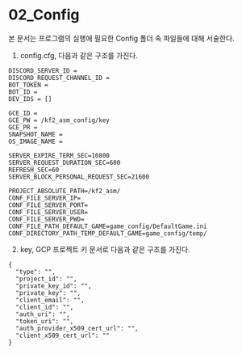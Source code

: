 02_Config
=============

본 문서는 프로그램의 실행에 필요한 Config 폴더 속 파일들에 대해 서술한다.

1. config.cfg, 다음과 같은 구조를 가진다.
```
DISCORD_SERVER_ID = 
DISCORD_REQUEST_CHANNEL_ID = 
BOT_TOKEN = 
BOT_ID = 
DEV_IDS = []

GCE_ID = 
GCE_PW = /kf2_asm_config/key
GCE_PR = 
SNAPSHOT_NAME = 
OS_IMAGE_NAME = 

SERVER_EXPIRE_TERM_SEC=10800
SERVER_REQUEST_DURATION_SEC=600
REFRESH_SEC=60
SERVER_BLOCK_PERSONAL_REQUEST_SEC=21600

PROJECT_ABSOLUTE_PATH=/kf2_asm/
CONF_FILE_SERVER_IP=
CONF_FILE_SERVER_PORT=
CONF_FILE_SERVER_USER=
CONF_FILE_SERVER_PWD=
CONF_FILE_PATH_DEFAULT_GAME=game_config/DefaultGame.ini
CONF_DIRECTORY_PATH_TEMP_DEFAULT_GAME=game_config/temp/
```

2. key, GCP 프로젝트 키 문서로 다음과 같은 구조를 가진다.
```
{
  "type": "",
  "project_id": "",
  "private_key_id": "",
  "private_key": "",
  "client_email": "",
  "client_id": "",
  "auth_uri": "",
  "token_uri": "",
  "auth_provider_x509_cert_url": "",
  "client_x509_cert_url": ""
}
```